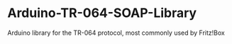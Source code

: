 # Arduino-TR-064-SOAP-Library
Arduino library for the TR-064 protocol, most commonly used by Fritz!Box
